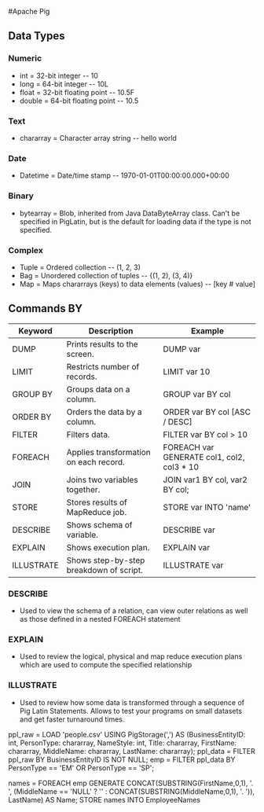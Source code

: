 #Apache Pig

## Data Types

### Numeric
* int = 32-bit integer -- 10
* long = 64-bit integer -- 10L
* float = 32-bit floating point -- 10.5F
* double = 64-bit floating point -- 10.5
### Text
* chararray = Character array string -- hello world
### Date
* Datetime = Date/time stamp -- 1970-01-01T00:00:00.000+00:00
### Binary
* bytearray = Blob, inherited from Java DataByteArray class. Can't be specified in PigLatin, but is the default for loading data if the type is not specified.
### Complex
* Tuple = Ordered collection -- (1, 2, 3)
* Bag = Unordered collection of tuples -- {(1, 2), (3, 4)}
* Map = Maps chararrays (keys) to data elements (values) -- [key # value]

## Commands BY 

| Keyword | Description	| Example |
| - | - | - |
| DUMP | Prints results to the screen. | DUMP var |
| LIMIT | Restricts number of records. | LIMIT var 10 |
| GROUP BY | Groups data on a column. | GROUP var BY col |
| ORDER BY | Orders the data by a column. | ORDER var BY col [ASC / DESC] |
| FILTER | Filters data. | FILTER var BY col > 10 |
| FOREACH | Applies transformation on each record. | FOREACH var GENERATE col1, col2, col3 * 10 |
| JOIN | Joins two variables together. | JOIN var1 BY col, var2 BY col; |
| STORE | Stores results of MapReduce job. | STORE var INTO 'name' |
| DESCRIBE | Shows schema of variable. | DESCRIBE var |
| EXPLAIN | Shows execution plan. | EXPLAIN var |
| ILLUSTRATE | Shows step-by-step breakdown of script. | ILLUSTRATE var |

### DESCRIBE
- Used to view the schema of a relation, can view outer relations as well as those defined in a nested FOREACH statement

### EXPLAIN
- Used to review the logical, physical and map reduce execution plans which are used to compute the specified relationship 

### ILLUSTRATE
- Used to review how some data is transformed through a sequence of Pig Latin Statements. Allows to test your programs on small datasets and get faster turnaround times.

ppl_raw = LOAD 'people.csv' USING PigStorage(',') AS (BusinessEntityID: int, PersonType: chararray, NameStyle: int, Title: chararray, FirstName: chararray, MiddleName: chararray, LastName: chararray);
ppl_data = FILTER ppl_raw BY BusinessEntityID IS NOT NULL;
emp = FILTER ppl_data BY PersonType == 'EM' OR PersonType == 'SP';

names = FOREACH emp GENERATE CONCAT(SUBSTRING(FirstName,0,1), '. ', (MiddleName == 'NULL' ? '' : CONCAT(SUBSTRING(MiddleName,0,1), '. ')), LastName) AS Name;
STORE names INTO EmployeeNames